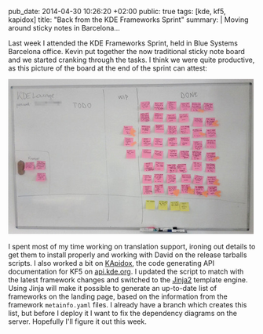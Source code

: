 pub_date: 2014-04-30 10:26:20 +02:00
public: true
tags: [kde, kf5, kapidox]
title: "Back from the KDE Frameworks Sprint"
summary: |
    Moving around sticky notes in Barcelona...

Last week I attended the KDE Frameworks Sprint, held in Blue Systems Barcelona office. Kevin put together the now traditional sticky note board and we started cranking through the tasks. I think we were quite productive, as this picture of the board at the end of the sprint can attest:

[![Sticky Note Board](thumb-sticky-note-board.jpg)](sticky-note-board.jpg)

I spent most of my time working on translation support, ironing out details to get them to install properly and working with David on the release tarballs scripts. I also worked a bit on [KApidox][], the code generating API documentation for KF5 on [api.kde.org](http://api.kde.org). I updated the script to match with the latest framework changes and switched to the [Jinja2](http://jinja.pocoo.org) template engine. Using Jinja will make it possible to generate an up-to-date list of frameworks on the landing page, based on the information from the framework `metainfo.yaml` files. I already have a branch which creates this list, but before I deploy it I want to fix the dependency diagrams on the server. Hopefully I'll figure it out this week.

[KApidox]: http://quickgit.kde.org/?p=kapidox.git
